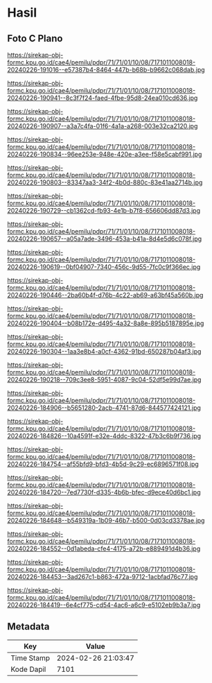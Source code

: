 # Hasil

## Foto C Plano

https://sirekap-obj-formc.kpu.go.id/cae4/pemilu/pdpr/71/71/01/10/08/7171011008018-20240226-191016--e57387b4-8464-447b-b68b-b9662c068dab.jpg

https://sirekap-obj-formc.kpu.go.id/cae4/pemilu/pdpr/71/71/01/10/08/7171011008018-20240226-190941--8c3f7f24-faed-4fbe-95d8-24ea010cd636.jpg

https://sirekap-obj-formc.kpu.go.id/cae4/pemilu/pdpr/71/71/01/10/08/7171011008018-20240226-190907--a3a7c4fa-01f6-4a1a-a268-003e32ca2120.jpg

https://sirekap-obj-formc.kpu.go.id/cae4/pemilu/pdpr/71/71/01/10/08/7171011008018-20240226-190834--96ee253e-948e-420e-a3ee-f58e5cabf991.jpg

https://sirekap-obj-formc.kpu.go.id/cae4/pemilu/pdpr/71/71/01/10/08/7171011008018-20240226-190803--83347aa3-34f2-4b0d-880c-83e41aa2714b.jpg

https://sirekap-obj-formc.kpu.go.id/cae4/pemilu/pdpr/71/71/01/10/08/7171011008018-20240226-190729--cb1362cd-fb93-4e1b-b7f8-656606dd87d3.jpg

https://sirekap-obj-formc.kpu.go.id/cae4/pemilu/pdpr/71/71/01/10/08/7171011008018-20240226-190657--a05a7ade-3496-453a-b41a-8d4e5d6c078f.jpg

https://sirekap-obj-formc.kpu.go.id/cae4/pemilu/pdpr/71/71/01/10/08/7171011008018-20240226-190619--0bf04907-7340-456c-9d55-7fc0c9f366ec.jpg

https://sirekap-obj-formc.kpu.go.id/cae4/pemilu/pdpr/71/71/01/10/08/7171011008018-20240226-190446--2ba60b4f-d76b-4c22-ab69-a63bf45a560b.jpg

https://sirekap-obj-formc.kpu.go.id/cae4/pemilu/pdpr/71/71/01/10/08/7171011008018-20240226-190404--b08b172e-d495-4a32-8a8e-895b5187895e.jpg

https://sirekap-obj-formc.kpu.go.id/cae4/pemilu/pdpr/71/71/01/10/08/7171011008018-20240226-190304--1aa3e8b4-a0cf-4362-91bd-650287b04af3.jpg

https://sirekap-obj-formc.kpu.go.id/cae4/pemilu/pdpr/71/71/01/10/08/7171011008018-20240226-190218--709c3ee8-5951-4087-9c04-52df5e99d7ae.jpg

https://sirekap-obj-formc.kpu.go.id/cae4/pemilu/pdpr/71/71/01/10/08/7171011008018-20240226-184906--b5651280-2acb-4741-87d6-844577424121.jpg

https://sirekap-obj-formc.kpu.go.id/cae4/pemilu/pdpr/71/71/01/10/08/7171011008018-20240226-184826--10a4591f-e32e-4ddc-8322-47b3c6b9f736.jpg

https://sirekap-obj-formc.kpu.go.id/cae4/pemilu/pdpr/71/71/01/10/08/7171011008018-20240226-184754--af55bfd9-bfd3-4b5d-9c29-ec6896571f08.jpg

https://sirekap-obj-formc.kpu.go.id/cae4/pemilu/pdpr/71/71/01/10/08/7171011008018-20240226-184720--7ed7730f-d335-4b6b-bfec-d9ece40d6bc1.jpg

https://sirekap-obj-formc.kpu.go.id/cae4/pemilu/pdpr/71/71/01/10/08/7171011008018-20240226-184648--b549319a-1b09-46b7-b500-0d03cd3378ae.jpg

https://sirekap-obj-formc.kpu.go.id/cae4/pemilu/pdpr/71/71/01/10/08/7171011008018-20240226-184552--0d1abeda-cfe4-4175-a72b-e889491d4b36.jpg

https://sirekap-obj-formc.kpu.go.id/cae4/pemilu/pdpr/71/71/01/10/08/7171011008018-20240226-184453--3ad267c1-b863-472a-9712-1acbfad76c77.jpg

https://sirekap-obj-formc.kpu.go.id/cae4/pemilu/pdpr/71/71/01/10/08/7171011008018-20240226-184419--6e4cf775-cd54-4ac6-a6c9-e5102eb9b3a7.jpg


## Metadata

| Key        | Value               |
| ---------- | ------------------- |
| Time Stamp | 2024-02-26 21:03:47 |
| Kode Dapil | 7101                |



